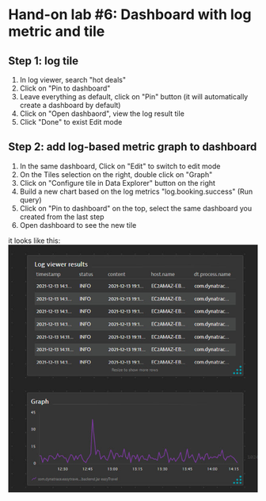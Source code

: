 # Hand-on lab #6: Dashboard with log metric and tile

## Step 1: log tile

 
1. In log viewer, search "hot deals"
2. Click on "Pin to dashboard" 
3. Leave everything as default, click on "Pin" button (it will automatically create a dashboard by default)
4. Click on "Open dashbaord", view the log result tile
5. Click "Done" to exist Edit mode



## Step 2: add log-based metric graph to dashboard

1. In the same dashboard, Click on "Edit" to switch to edit mode
2. On the Tiles selection on the right,  double click on "Graph"
3. Click on "Configure tile in Data Explorer" button on the right
4. Build a new chart based on the log metrics "log.booking.success" (Run query)
5. Click on "Pin to dashboard" on the top, select the same dashboard you created from the last step
6. Open dashboard to see the new tile

it looks like this:
![RDP](../resources/lab06_01.jpg)




